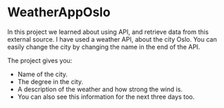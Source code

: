 # WeatherAppOslo

In this project we learned about using API, and retrieve data from this external source.
I have used a weather API, about the city Oslo. You can easily change the city by changing the name in the end of the API.

The project gives you:
- Name of the city.
- The degree in the city.
- A description of the weather and how strong the wind is.
- You can also see this information for the next three days too.
